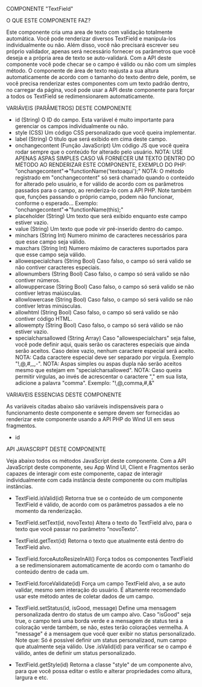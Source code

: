 COMPONENTE "TextField"

O QUE ESTE COMPONENTE FAZ?

Este componente cria uma area de texto com validação totalmente automática. Você pode renderizar diversos TextField e manipula-los individualmente
ou não. Além disso, você não precisará escrever seu próprio validador, apenas será necessário fornecer os parâmetros que você deseja e a própria
area de texto se auto-validará. Com a API deste componente você pode checar se o campo é válido ou não com um simples método.
O componente de área de texto reajusta a sua altura automaticamente de acordo com o tamanho do texto dentro dele, porém, se você precisa renderizar
estes componentes com um texto padrão dentro, no carregar da página, você pode usar a API deste componente para forçar a todos os TextField
se redimensionarem automaticamente.

VARIÁVEIS (PARÂMETROS) DESTE COMPONENTE

- id (String)
    O ID do campo. Esta variável é muito importante para gerenciar os campos individualmente ou não.
- style (CSS)
    Um código CSS personalizado que você queira implementar.
- label (String)
    O titulo que será exibido em cima deste campo.
- onchangecontent (Função JavaScript)
    Um código JS que você queira rodar sempre que o conteúdo for alterado pelo usuário.
    NOTA: USE APENAS ASPAS SIMPLES CASO VÁ FORNECER UM TEXTO DENTRO DO MÉTODO AO RENDERIZAR ESTE COMPONENTE, EXEMPLO DO PHP: "onchangecontent"=>"functionName('textoaqui');"
    NOTA: O método registrado em "onchangecontent" só será chamado quando o conteúdo for alterado pelo usuário, e for válido de acordo com os parâmetros
          passados para o campo, ao renderiza-lo com a API PHP. Note também que, funções passando o próprio campo, podem não funcionar, conforme o esperado...
          Exemplo: "onchangecontent"=>"functionName(this);"
- placeholder (String)
    Um texto que será exibido enquanto este campo estiver vazio.
- value (String)
    Um texto que pode vir pré-inserido dentro do campo.
- minchars (String Int)
    Numero minimo de caracteres necessários para que esse campo seja válido.
- maxchars (String Int)
    Numero máximo de caracteres suportados para que esse campo seja válido.
- allowespecialchars (String Bool)
    Caso falso, o campo só será valido se não contiver caracteres especiais.
- allownumbers (String Bool)
    Caso falso, o campo só será valido se não contiver números.
- allowuppercase (String Bool)
    Caso falso, o campo só será valido se não contiver letras maiúsculas.
- allowlowercase (String Bool)
    Caso falso, o campo só será valido se não contiver letras minúsculas.
- allowhtml (String Bool)
    Caso falso, o campo só será valido se não contiver código HTML.
- allowempty (String Bool)
    Caso falso, o campo só será válido se não estiver vazio.
- specialcharsallowed (String Array)
    Caso "allowespecialchars" seja false, você pode definir aqui, quais serão os caracteres especiais que ainda serão aceitos. Caso deixe vazio, nenhum
    caractere especial será aceito.
    NOTA: Cada caractere especial deve ser separado por virgula. Exemplo "!,@,#,_,-".
    NOTA: Aspas simples ou aspas dupla não serão aceitos mesmo que estejam em "specialcharsallowed".
    NOTA: Caso queira permitir virgulas, ao invés de acrescentar o caractere "," em sua lista, adicione a palavra "comma". Exemplo: "!,@,comma,#,&"

VARIAVEIS ESSENCIAS DESTE COMPONENTE

As variáveis citadas abaixo são variáveis indispensáveis para o funcionamento deste componente e sempre devem ser fornecidas ao renderizar este componente
usando a API PHP do Wind UI em seus fragmentos.

- id

API JAVASCRIPT DESTE COMPONENTE

Veja abaixo todos os métodos JavaScript deste componente. Com a API JavaScript deste componente, seu App Wind UI, Client e Fragmentos serão capazes de
interagir com este componente, capaz de interagir individualmente com cada instância deste componente ou com multiplas instâncias.

- TextField.isValid(id)
    Retorna true se o conteúdo de um componente TextField é válido, de acordo com os parâmetros passados a ele no momento da renderização.

- TextField.setText(id, novoTexto)
    Altera o texto do TextField alvo, para o texto que você passar no parâmetro "novoTexto".

- TextField.getText(id)
    Retorna o texto que atualmente está dentro do TextField alvo.

- TextField.forceAutoResizeInAll()
    Força todos os componentes TextField a se redimensionarem automaticamente de acordo com o tamanho do conteúdo dentro de cada um.

- TextField.forceValidate(id)
    Força um campo TextField alvo, a se auto validar, mesmo sem interação do usuário. É altamente recomendado usar este método antes de coletar dados de
    um campo.

- TextField.setStatus(id, isGood, message)
    Define uma mensagem personalizada dentro do status de um campo alvo. Caso "isGood" seja true, o campo terá uma borda verde e a mensagem de status terá
    a coloração verde também, se não, estes terão colorações vermelha.
    A "message" é a mensagem que você quer exibir no status personalizado.
    Note que: Só é possível definir um status personalizaod, num campo que atualmente seja válido. Use .isValid(id) para verificar se o campo é válido,
    antes de definir um status personalizado.

- TextField.getStyle(id)
    Retorna a classe "style" de um componente alvo, para que você possa editar o estilo e alterar propriedades como altura, largura e etc.